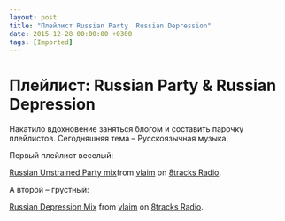 ```yaml
---
layout: post
title: "Плейлист Russian Party  Russian Depression"
date: 2015-12-28 00:00:00 +0300
tags: [Imported]
---
```

# Плейлист: Russian Party & Russian Depression

Накатило вдохновение заняться блогом и составить парочку плейлистов. 
Сегодняшняя тема – Русскоязычная музыка.

Первый плейлист веселый:

[Russian Unstrained Party mix](http://8tracks.com/vlaim/russian-unstrained-party-mix?utm_medium=referral&utm_content=mix-page&utm_campaign=embed_button)from [vlaim](http://8tracks.com/vlaim?utm_medium=referral&utm_content=mix-page&utm_campaign=embed_button) on [8tracks Radio](http://8tracks.com?utm_medium=referral&utm_content=mix-page&utm_campaign=embed_button).

А второй – грустный:

[Russian Depression Mix](http://8tracks.com/vlaim/russian-depression-mix?utm_medium=referral&utm_content=mix-page&utm_campaign=embed_button) from [vlaim](http://8tracks.com/vlaim?utm_medium=referral&utm_content=mix-page&utm_campaign=embed_button) on [8tracks Radio](http://8tracks.com?utm_medium=referral&utm_content=mix-page&utm_campaign=embed_button).